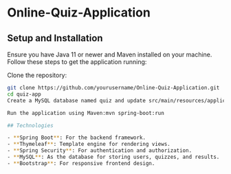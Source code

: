 # Online-Quiz-Application
## Setup and Installation

Ensure you have Java 11 or newer and Maven installed on your machine. Follow these steps to get the application running:

 Clone the repository:

```bash
git clone https://github.com/yourusername/Online-Quiz-Application.git
cd quiz-app
Create a MySQL database named quiz and update src/main/resources/application.properties with your database credentials.

Run the application using Maven:mvn spring-boot:run

## Technologies

- **Spring Boot**: For the backend framework.
- **Thymeleaf**: Template engine for rendering views.
- **Spring Security**: For authentication and authorization.
- **MySQL**: As the database for storing users, quizzes, and results.
- **Bootstrap**: For responsive frontend design.
